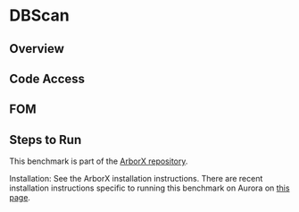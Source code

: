 # DBScan

## Overview 

## Code Access

## FOM

## Steps to Run
This benchmark is part of the [ArborX repository](https://github.com/arborx/ArborX).

Installation:
See the ArborX installation instructions. There are recent installation instructions specific to running this benchmark on Aurora on [this page](install.md). 


